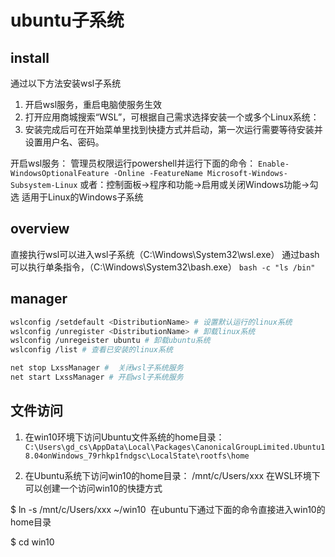 # ubuntu子系统

## install
通过以下方法安装wsl子系统
1. 开启wsl服务，重启电脑使服务生效
2. 打开应用商城搜索“WSL”，可根据自己需求选择安装一个或多个Linux系统：
3. 安装完成后可在开始菜单里找到快捷方式并启动，第一次运行需要等待安装并设置用户名、密码。

开启wsl服务：
管理员权限运行powershell并运行下面的命令：
`Enable-WindowsOptionalFeature -Online -FeatureName Microsoft-Windows-Subsystem-Linux`
或者：控制面板->程序和功能->启用或关闭Windows功能->勾选 适用于Linux的Windows子系统
## overview
直接执行wsl可以进入wsl子系统（C:\Windows\System32\wsl.exe）
通过bash可以执行单条指令，（C:\Windows\System32\bash.exe）
`bash -c "ls /bin"`

## manager


``` bash
wslconfig /setdefault <DistributionName> # 设置默认运行的linux系统
wslconfig /unregister <DistributionName> # 卸载linux系统
wslconfig /unregeister ubuntu # 卸载ubuntu系统
wslconfig /list # 查看已安装的linux系统

net stop LxssManager #  关闭wsl子系统服务
net start LxssManager # 开启wsl子系统服务
```
## 文件访问

1. 在win10环境下访问Ubuntu文件系统的home目录：
`C:\Users\gd_cs\AppData\Local\Packages\CanonicalGroupLimited.Ubuntu18.04onWindows_79rhkp1fndgsc\LocalState\rootfs\home`

2. 在Ubuntu系统下访问win10的home目录：
/mnt/c/Users/xxx
在WSL环境下可以创建一个访问win10的快捷方式

$ ln -s /mnt/c/Users/xxx ~/win10 
在ubuntu下通过下面的命令直接进入win10的home目录

$ cd win10
